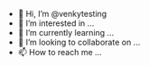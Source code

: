 - 👋 Hi, I’m @venkytesting
- 👀 I’m interested in ...
- 🌱 I’m currently learning ...
- 💞️ I’m looking to collaborate on ...
- 📫 How to reach me ...

<!---
venkytesting/venkytesting is a ✨ special ✨ repository because its `README.md` (this file) appears on your GitHub profile.
You can click the Preview link to take a look at your changes.
--->
